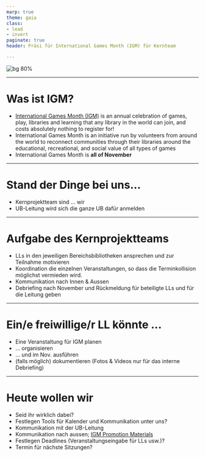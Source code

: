 ```yaml
---
marp: true
theme: gaia
class: 
- lead
- invert
paginate: true
header: Präsi für International Games Month (IGM) für Kernteam

---
```



![bg 80%](https://games.ala.org/wp-content/uploads/IGM_Logo_Africa-Europe.png)


---

# Was ist IGM?
- [International Games Month (IGM)](https://games.ala.org/international-games-month/) is an annual celebration of games, play, libraries and learning that any library in the world can join, and costs absolutely nothing to register for!
- International Games Month is an initiative run by volunteers from around the world to reconnect communities through their libraries around the educational, recreational, and social value of all types of games
- International Games Month is __all of November__

---

# Stand der Dinge bei uns...
- Kernprojektteam sind ... wir 
- UB-Leitung wird sich die ganze UB dafür anmelden 

---

# Aufgabe des Kernprojektteams
- LLs in den jeweiligen Bereichsbibliotheken ansprechen und zur Teilnahme motivieren
- Koordination die einzelnen Veranstaltungen, so dass die Terminkollision möglichst vermieden wird. 
- Kommunikation nach Innen & Aussen
- Debriefing nach November und Rückmeldung für beteiligte LLs und für die Leitung geben


---

# Ein/e __freiwillige/r__ LL könnte ...
- Eine Veranstaltung für IGM planen
- ... organisieren
- ... und im Nov. ausführen
- (falls möglich) dokumentieren (Fotos & Videos nur für das interne Debriefing) 

---

# Heute wollen wir 
- Seid ihr wirklich dabei?
- Festlegen Tools für Kalender und Kommunikation unter uns?
- Kommunikation mit der UB-Leitung
- Kommunikation nach aussen; [IGM Promotion Materials](https://games.ala.org/igm_promos/)
- Festlegen Deadlines (Veranstaltungseingabe für LLs usw.)?
- Termin für nächste Sitzungen?